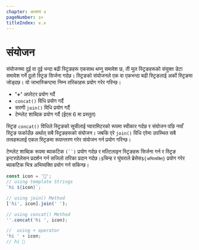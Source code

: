 ```yaml
---
chapter: अध्याय ४
pageNumber: ३०
titleIndex: ४.४
---
```

# संयोजन

संयोजनमा दुई वा दुई भन्दा बढी स्ट्रिङहरू एकसाथ थप्नु समावेश छ, ती मूल स्ट्रिङहरूको संयुक्त डेटा समावेश गर्ने ठूलो स्ट्रिङ सिर्जना गर्दछ।  स्ट्रिङको संयोजनले एक वा एकभन्दा बढी स्ट्रिङलाई अर्को स्ट्रिङमा जोड्दछ।  यो जाभास्क्रिप्टमा निम्न तरिकाहरू प्रयोग गरेर गरिन्छ।

* **'+'** अपरेटर प्रयोग गर्दै
* `concat()` विधि प्रयोग गर्दै
* सरणी `join()` विधि प्रयोग गर्दै
* टेम्प्लेट शाब्दिक प्रयोग गर्दै (ईएस 6 मा प्रस्तुत)

स्ट्रिङ `concat()` विधिले स्ट्रिङको सूचीलाई प्यारामिटरको रूपमा स्वीकार गर्दछ र संयोजन पछि नयाँ स्ट्रिङ फर्काउँछ अर्थात् सबै स्ट्रिङहरूको संयोजन। जबकि एरे `join()` विधि एरेमा उपस्थित सबै तत्वहरूलाई एकल स्ट्रिङमा रूपान्तरण गरेर संयोजन गर्न प्रयोग गरिन्छ।

टेम्प्लेट शाब्दिक रूपमा ब्याकटिक `(``)` प्रयोग गर्दछ र मल्टिलाइन स्ट्रिङहरू सिर्जना गर्न र स्ट्रिङ इन्टरपोलेसन प्रदर्शन गर्न सजिलो तरिका प्रदान गर्दछ।`$`चिन्ह र घुंघराले ब्रेसेस`${अभिव्यक्ति}` प्रयोग गरेर ब्याकटिक भित्र अभिव्यक्ति प्रयोग गर्न सकिन्छ।

```javascript
const icon = '👋';
// using template Strings
`hi ${icon}`;

// using join() Method
['hi', icon].join(' ');

// using concat() Method
''.concat('hi ', icon);

//  using + operator
'hi ' + icon;
// hi 👋
```
